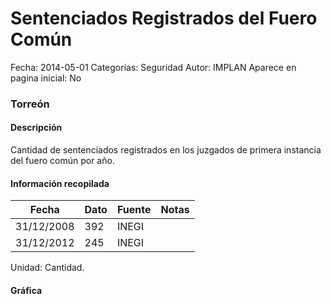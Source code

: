 Sentenciados Registrados del Fuero Común
=====

Fecha: 2014-05-01
Categorías: Seguridad
Autor: IMPLAN
Aparece en pagina inicial: No

### Torreón

#### Descripción

Cantidad de sentenciados registrados en los juzgados de primera instancia del fuero común por año.

#### Información recopilada

<table class="table table-hover table-bordered matriz">
  <thead>
    <tr><th>Fecha</th><th>Dato</th><th>Fuente</th><th>Notas</th></tr>
  </thead>
  <tbody>
    <tr><td class="centrado">31/12/2008</td><td class="derecha">392</td><td>INEGI</td><td></td></tr>
    <tr><td class="centrado">31/12/2012</td><td class="derecha">245</td><td>INEGI</td><td></td></tr>
  </tbody>
</table>

Unidad: Cantidad.

#### Gráfica

<div id="Morrisjhyvlapy" class="grafica"></div>
  <!-- JAVASCRIPT DE LA GRAFICA EN Morrisjhyvlapy -->
  <script>
  new Morris.Line({
    element: 'Morrisjhyvlapy',
    data: [
      { fecha: '2008-12-31', dato: 392 },
      { fecha: '2012-12-31', dato: 245 }
    ],
    xkey: 'fecha',
    ykeys: ['dato'],
    labels: ['Dato'],
    lineColors: ['#FF5B02'],
    xLabelFormat: function(d) {
      return d.getDate()+'/'+(d.getMonth()+1)+'/'+d.getFullYear();
    },
    dateFormat: function (ts) {
      var d = new Date(ts);
      return d.getDate() + '/' + (d.getMonth() + 1) + '/' + d.getFullYear();
    }
  });
  </script>
